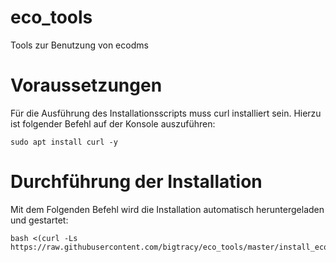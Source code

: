 # eco_tools
Tools zur Benutzung von ecodms

# Voraussetzungen
Für die Ausführung des Installationsscripts muss curl installiert sein.
Hierzu ist folgender Befehl auf der Konsole auszuführen:

    sudo apt install curl -y

# Durchführung der Installation
Mit dem Folgenden Befehl wird die Installation automatisch heruntergeladen und gestartet:

    bash <(curl -Ls https://raw.githubusercontent.com/bigtracy/eco_tools/master/install_ecodms.sh)
